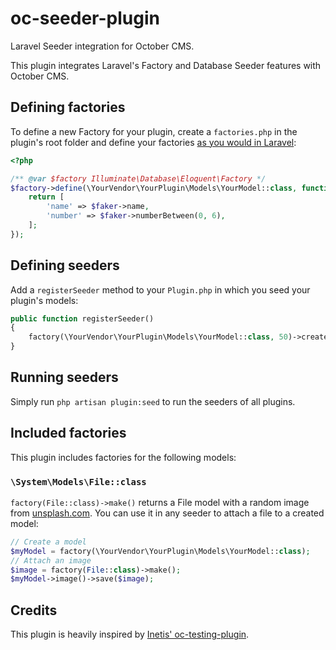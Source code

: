 # oc-seeder-plugin

Laravel Seeder integration for October CMS.

This plugin integrates Laravel's Factory and Database Seeder features with October CMS.

## Defining factories

To define a new Factory for your plugin, create a `factories.php` in the plugin's root folder and define your factories [as you would in Laravel](https://laravel.com/docs/6.x/database-testing#writing-factories):

```php
<?php

/** @var $factory Illuminate\Database\Eloquent\Factory */
$factory->define(\YourVendor\YourPlugin\Models\YourModel::class, function (\OFFLINE\Seeder\Classes\Generator $faker) {
    return [
        'name' => $faker->name,
        'number' => $faker->numberBetween(0, 6),
    ];
});
```

## Defining seeders

Add a `registerSeeder` method to your `Plugin.php` in which you seed your plugin's models:

```php
public function registerSeeder()
{
    factory(\YourVendor\YourPlugin\Models\YourModel::class, 50)->create();
}
```

## Running seeders

Simply run `php artisan plugin:seed` to run the seeders of all plugins.

## Included factories

This plugin includes factories for the following models:

### `\System\Models\File::class`

`factory(File::class)->make()` returns a File model with a random image from [unsplash.com](https://source.unsplash.com/). You can use it in any seeder
to attach a file to a created model:

```php
// Create a model
$myModel = factory(\YourVendor\YourPlugin\Models\YourModel::class);
// Attach an image
$image = factory(File::class)->make();
$myModel->image()->save($image);
```


## Credits

This plugin is heavily inspired by [Inetis' oc-testing-plugin](https://github.com/inetis-ch/oc-testing-plugin).
